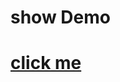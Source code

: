 <html>
<head>
<body>
<h1>show Demo<h1>
<a href="https://elegant-raman-ffbad4.netlify.com/">click me</a>
</body>
</head>
</html>
